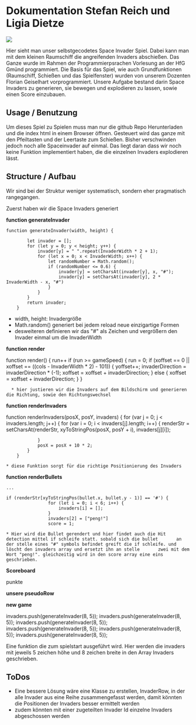 # Dokumentation Stefan Reich und Ligia Dietze 

<img src="screenshot.png"/>

Hier sieht man unser selbstgecodetes Space Invader Spiel. Dabei kann man mit dem kleinen Raumschiff die angreifenden Invaders abschießen. Das Ganze wurde im Rahmen der Programmierpsrachen Vorlesung an der HfG Gmünd programmiert. 
Die Basis für das Spiel, wie auch Grundfunktionen (Raumschiff, Schießen und das Spielfenster) wurden von unserem Dozenten Florian Geiselhart vorprogrammiert. Unsere Aufgabe bestand darin Space Invaders zu generieren, sie bewegen und explodieren zu lassen, sowie einen Score einzubauen.

## Usage / Benutzung

Um dieses Spiel zu Spielen muss man nur die github Repo Herunterladen und die index html in einem Browser öffnen. 
Gesteuert wird das ganze mit den Pfeiltasten und der Leertaste zum Schießen. Bisher verschwinden jedoch noch alle Spaceinvader auf einmal. Das liegt daran dass wir noch keine Funktion implementiert haben, die die einzelnen Invaders explodieren lässt. 

## Structure / Aufbau

Wir sind bei der Struktur weniger systematisch, sondern eher pragmatisch rangegangen. 


Zuerst haben wir die Space Invaders generiert

**function generateInvader**

	function generateInvader(width, height) {

			let invader = [];
			for (let y = 0; y < height; y++) {
				invader[y] = " ".repeat(InvaderWidth * 2 + 1);
				for (let x = 0; x < InvaderWidth; x++) {
					let randomNumber = Math.random();
					if (randomNumber <= 0.6) {
						invader[y] = setCharsAt(invader[y], x, "#");
						invader[y] = setCharsAt(invader[y], 2 * InvaderWidth - x, "#")
					}
				}
			}
			return invader;
		}

* width, height: Invadergröße
* Math.random() generiert bei jedem reload neue einzigartige Formen
* desweiteren definieren wir das "#" als Zeichen und vergrößern den Invader einmal um die InvaderWidth

**function render**

function render() {
			run++
			if (run >= gameSpeed) {
				run = 0;
				if (xoffset == 0 || xoffset == ((cols - InvaderWidth * 2) - 101)) {
					yoffset++;
					invaderDirection = invaderDirection * (-1);
					xoffset = xoffset + invaderDirection;
				} else {
					xoffset = xoffset + invaderDirection;
				}
			}

      * hier justieren wir die Invaders auf dem Bildschirm und generieren die Richtung, sowie den Richtungswechsel 

**function renderInvaders**

function renderInvaders(posX, posY, invaders) {
			for (var j = 0; j < invaders.length; j++) {
				for (var i = 0; i < invaders[j].length; i++) {
					renderStr = setCharsAt(renderStr, xyToStringPos(posX, posY + i), invaders[j][i]);

				}
				posX = posX + 10 * 2;
			}
		}

    * diese Funktion sorgt für die richtige Positionierung des Invaders

**function renderBullets**

    ...

    if (renderStr[xyToStringPos(bullet.x, bullet.y - 1)] == '#') {
					for (let i = 0; i < 6; i++) {
						invaders[i] = [];
					}
					invaders[2] = ["peng!"]
					score = 1; 

    * Hier wird die Bullet gerendert und hier findet auch die Hit detection mittel if schleife statt. sobald sich die bullet       an der stelle eines "#" symbols befindet greift die if schleife. und löscht den invaders array und ersetzt ihn an stelle       zwei mit dem Wort "peng!". gleichzeitig wird in den score array eine eins geschrieben.



**Scoreboard**

<p id="scoreboard" class="scoreboard">punkte</p>


**unsere pseudoRow**


**new game**

   invaders.push(generateInvader(8, 5));
			invaders.push(generateInvader(8, 5));
			invaders.push(generateInvader(8, 5));
			invaders.push(generateInvader(8, 5));
			invaders.push(generateInvader(8, 5));
			invaders.push(generateInvader(8, 5));

Eine funktion die zum spielstart ausgeführt wird. Hier werden die invaders mit jeweils 5 zeichen höhe und 8 zeichen breite in den Array Invaders geschrieben.


## ToDos

* Eine bessere Lösung wäre eine Klasse zu erstellen, InvaderRow, in der alle Invader aus eine Reihe
zusammengefasst werden, damit könnten die Positionen der Invaders besser ermittelt werden
* zudem könnten mit einer zugeteilten Invader Id einzelne Invaders abgeschossen werden
